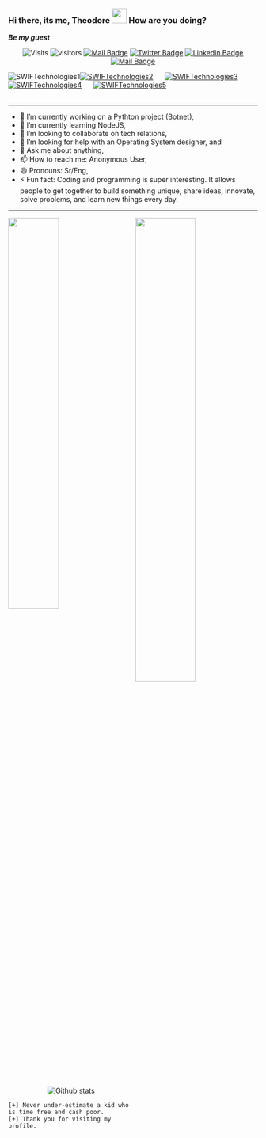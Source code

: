 ### Hi there, its me, Theodore  <img width=30px height=30px src="https://user-images.githubusercontent.com/1303154/88677602-1635ba80-d120-11ea-84d8-d263ba5fc3c0.gif">  How are you doing? 
 <b>*Be my guest* </b> <br>


<center>

![Visits](https://komarev.com/ghpvc/?username=Ngulefac) ![visitors](https://visitor-badge.glitch.me/badge?page_id=Ngulefac) [![Mail Badge](https://img.shields.io/badge/-Ngulefac-c0392b?style=flat&labelColor=c0392b&logo=gmail&logoColor=white)](mailto:ngulefacfolefac@gmail.com) [![Twitter Badge](https://img.shields.io/badge/-@Ngulefac-1ca0f1?style=flat&labelColor=1ca0f1&logo=twitter&logoColor=white&link=https://twitter.com/itz_omen)](https://twitter.com/NgulefacTheoph1) [![Linkedin Badge](https://img.shields.io/badge/-Ngulefac-0e76a8?style=flat&labelColor=0e76a8&logo=linkedin&logoColor=white)](https://www.linkedin.com/in/ngulefac-fobella-61707b1b8/)  [![Mail Badge](https://img.shields.io/badge/-@Ngulefac-405DE6?style=flat&labelColor=5851DB&logo=instagram&logoColor=white)](https://www.instagram.com/ngulefactheophilus/)
    </center>

    

 <table>
 <tr><a align="left"  hrefh="ttps://imgur.com/MtVDzJV.png"><img src="https://imgur.com/MtVDzJV.png" title="SWIFTechnologies1" /></a></tr>
 <tr><a align="right" href="https://i.imgur.com/1NwbXMB.png"><img src="https://i.imgur.com/1NwbXMB.png" title="SWIFTechnologies2" /></a></tr>
 <tr>&nbsp;&nbsp;&nbsp;&nbsp;&nbsp;&nbsp;</tr>
 <tr><a align="center" href="https://imgur.com/ElTMbu4.png"><img src="https://imgur.com/ElTMbu4.png" title="SWIFTechnologies3" /></a></tr>
 <tr>&nbsp;&nbsp;&nbsp;&nbsp;&nbsp;&nbsp;&nbsp;&nbsp;&nbsp;</tr>
 <tr><a align="center" href="https://i.imgur.com/FBlUSeO.png"><img src="https://i.imgur.com/FBlUSeO.png" title="SWIFTechnologies4" /></a></tr>
 <tr>&nbsp;&nbsp;&nbsp;&nbsp;&nbsp;&nbsp;</tr>
 <tr><a align="center" href="https://i.imgur.com/dPuUTJk.png"><img src="https://i.imgur.com/dPuUTJk.png" title="SWIFTechnologies5" /></a></tr>
 </table>     

<hr>
  
- 🔭 I’m currently working on a Pythton project (Botnet),
- 🌱 I’m currently learning NodeJS,
- 👯 I’m looking to collaborate on tech relations,
- 🤔 I’m looking for help with an Operating System designer, and
- 💬 Ask me about anything,
- 📫 How to reach me: Anonymous User,
- 😄 Pronouns: Sr/Eng,
- ⚡ Fun fact: Coding and programming is super interesting. It allows people to get together to build something unique, share ideas, innovate, solve problems, and learn new things every day.
<!-- 
My perfect day would start with prayers and coding and end with coding & prayers. 
-->
<hr>

<a href="https://github.com/anuraghazra/github-readme-stats">
  <img align="left" width=45% src="https://github-readme-stats.vercel.app/api/top-langs/?username=Ngulefac&layout=compact&theme=chartreuse-dark" />
</a>
  
<a href="https://github.com/Ngulefac/github-readme-stats">
  <img align="right" width=49%  src="https://github-readme-stats.vercel.app/api/pin/?username=anuraghazra&repo=github-readme-stats&theme=chartreuse-dark" />
</a>    
<center>

![Github stats](https://github-readme-stats.vercel.app/api?username=Ngulefac&show_icons=true&count_private=true&theme=chartreuse-dark)
</center>


```[+] Never under-estimate a kid who is time free and cash poor.``` <br>
```[+] Thank you for visiting my profile.``` <br>
